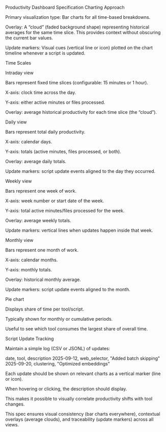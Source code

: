 Productivity Dashboard Specification
Charting Approach

Primary visualization type: Bar charts for all time-based breakdowns.

Overlay: A “cloud” (faded background shape) representing historical averages for the same time slice. This provides context without obscuring the current bar values.

Update markers: Visual cues (vertical line or icon) plotted on the chart timeline whenever a script is updated.

Time Scales

Intraday view

Bars represent fixed time slices (configurable: 15 minutes or 1 hour).

X-axis: clock time across the day.

Y-axis: either active minutes or files processed.

Overlay: average historical productivity for each time slice (the “cloud”).

Daily view

Bars represent total daily productivity.

X-axis: calendar days.

Y-axis: totals (active minutes, files processed, or both).

Overlay: average daily totals.

Update markers: script update events aligned to the day they occurred.

Weekly view

Bars represent one week of work.

X-axis: week number or start date of the week.

Y-axis: total active minutes/files processed for the week.

Overlay: average weekly totals.

Update markers: vertical lines when updates happen inside that week.

Monthly view

Bars represent one month of work.

X-axis: calendar months.

Y-axis: monthly totals.

Overlay: historical monthly average.

Update markers: script update events aligned to the month.

Pie chart

Displays share of time per tool/script.

Typically shown for monthly or cumulative periods.

Useful to see which tool consumes the largest share of overall time.

Script Update Tracking

Maintain a simple log (CSV or JSONL) of updates:

date, tool, description
2025-09-12, web_selector, "Added batch skipping"
2025-09-20, clustering, "Optimized embeddings"


Each update should be shown on relevant charts as a vertical marker (line or icon).

When hovering or clicking, the description should display.

This makes it possible to visually correlate productivity shifts with tool changes.

This spec ensures visual consistency (bar charts everywhere), contextual overlays (average clouds), and traceability (update markers) across all views.